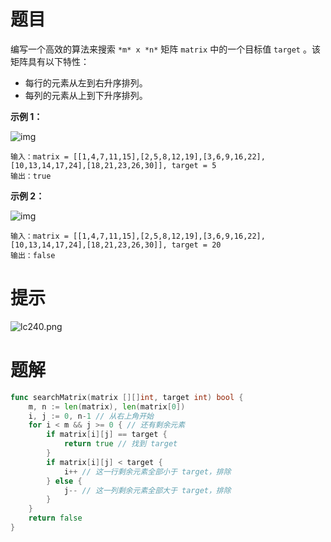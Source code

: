 # 题目

编写一个高效的算法来搜索 `*m* x *n*` 矩阵 `matrix` 中的一个目标值 `target` 。该矩阵具有以下特性：

- 每行的元素从左到右升序排列。
- 每列的元素从上到下升序排列。

 

**示例 1：**

![img](https://s2.loli.net/2024/05/24/a2cwjEvyb6NhoF4.jpg)

```
输入：matrix = [[1,4,7,11,15],[2,5,8,12,19],[3,6,9,16,22],[10,13,14,17,24],[18,21,23,26,30]], target = 5
输出：true
```

**示例 2：**

![img](https://s2.loli.net/2024/05/24/ARzCraQJDI8lWd3.jpg)

```
输入：matrix = [[1,4,7,11,15],[2,5,8,12,19],[3,6,9,16,22],[10,13,14,17,24],[18,21,23,26,30]], target = 20
输出：false
```



# 提示

![lc240.png](https://s2.loli.net/2024/05/24/Y8oNM17xhkieEAb.png)



# 题解

```go
func searchMatrix(matrix [][]int, target int) bool {
    m, n := len(matrix), len(matrix[0])
    i, j := 0, n-1 // 从右上角开始
    for i < m && j >= 0 { // 还有剩余元素
        if matrix[i][j] == target {
            return true // 找到 target
        }
        if matrix[i][j] < target {
            i++ // 这一行剩余元素全部小于 target，排除
        } else {
            j-- // 这一列剩余元素全部大于 target，排除
        }
    }
    return false
}
```

